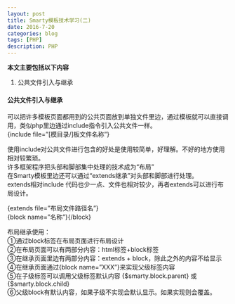 ```yaml
---
layout: post
title: Smarty模板技术学习(二)
date: 2016-7-20
categories: blog
tags: [PHP]
description: PHP
---
```


**本文主要包括以下内容** 

1. 公共文件引入与继承  


#### 公共文件引入与继承        

可以把许多模板页面都用到的公共页面放到单独文件里边，通过模板就可以直接调用，类似php里边通过include指令引入公共文件一样。                   
{include  file=”[模目录/]板文件名称”}               

使用include对公共文件进行包含的好处是使用较简单，好理解。不好的地方使用相对较繁琐。     
许多框架程序把头部和脚部集中处理的技术成为“布局”       
在Smarty模板里边还可以通过“extends继承”对头部和脚部进行处理。       
extends相对include 代码也少一点、文件也相对较少，再者extends可以进行布局设计。             
 
{extends  file=”布局文件路径名”}          
{block name=”名称”}{/block}         

布局继承使用：         
①通过block标签在布局页面进行布局设计      
②在布局页面可以有两部分内容：html标签+block标签             
③在继承页面里边有两部分内容：extends + block，除此之外的内容不给显示        
④在继承页面通过{block name=”XXX”}来实现父级标签内容         
⑤在子级标签可以调用父级标签默认内容  {$smarty.block.parent} 或{$smarty.block.child}      
⑥父级block有默认内容，如果子级不实现会默认显示。如果实现则会覆盖。          


